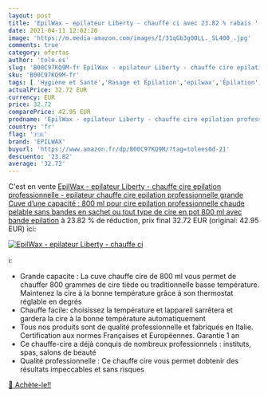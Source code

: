 ```yaml
---
layout: post
title: 'EpilWax - epilateur Liberty - chauffe ci avec 23.82 % rabais '
date: 2021-04-11 12:02:20
image: 'https://m.media-amazon.com/images/I/31qGb3g0OLL._SL400_.jpg'
comments: true
category: ofertas
author: 'tole.es'
slug: 'B00C97KQ9M-fr EpilWax - epilateur Liberty - chauffe cire epilation...'
sku: 'B00C97KQ9M-fr'
tags: [ 'Hygiène et Santé','Rasage et Épilation','epilwax','Épilation','Épilation à la cire', ]
actualPrice: 32.72 EUR
currency: EUR
price: 32.72
comparePrice: 42.95 EUR
prodname: 'EpilWax - epilateur Liberty - chauffe cire epilation professionnelle - epilateur chauffe cire epilation professionnelle grande Cuve d’une capacité : 800 ml pour cire epilation professionnelle chaude pelable sans bandes en sachet ou tout type de cire en pot 800 ml avec bande epilation'
country: 'fr'
flag: '🇫🇷'
brand: 'EPILWAX'
buyurl: 'https://www.amazon.fr/dp/B00C97KQ9M/?tag=tolees0d-21'
descuento: '23.82'
average: '32.72'
---
```


C'est en vente [EpilWax - epilateur Liberty - chauffe cire epilation professionnelle - epilateur chauffe cire epilation professionnelle grande Cuve d’une capacité : 800 ml pour cire epilation professionnelle chaude pelable sans bandes en sachet ou tout type de cire en pot 800 ml avec bande epilation](https://www.amazon.fr/dp/B00C97KQ9M/?tag=tolees0d-21)  à  23.82 % de réduction, prix final  32.72 EUR (original: 42.95 EUR) ici:

[![EpilWax - epilateur Liberty - chauffe ci](https://m.media-amazon.com/images/I/31qGb3g0OLL._SL400_.jpg)](https://www.amazon.fr/dp/B00C97KQ9M/?tag=tolees0d-21)

ℹ️:

- Grande capacite : La cuve chauffe cire de 800 ml vous permet de chauffer 800 grammes de cire tiède ou traditionnelle basse température. Maintenez la cire à la bonne température grâce à son thermostat réglable en degrés
- Chauffe facile: choisissez la température et lappareil sarrêtera et gardera la cire à la bonne température automatiquement
- Tous nos produits sont de qualité professionnelle et fabriqués en Italie. Certification aux normes Françaises et Européennes. Garantie 1 an
- Ce chauffe-cire a déjà conquis de nombreux professionnels : instituts, spas, salons de beauté
- Qualité professionnelle : Ce chauffe cire vous permet dobtenir des résultats impeccables et sans risques

[🛒 Achète-le!!](https://www.amazon.fr/dp/B00C97KQ9M/?tag=tolees0d-21)
